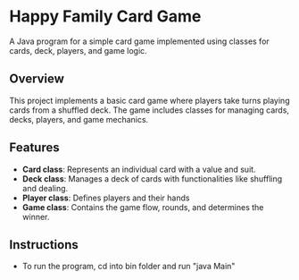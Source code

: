 # Happy Family Card Game 
A Java program for a simple card game implemented using classes for cards, deck, players, and game logic.
## Overview 
This project implements a basic card game where players take turns playing cards from a shuffled deck. The game includes classes for managing cards, decks, players, and game mechanics.
## Features
 - **Card class**: Represents an individual card with a value and suit.
 - **Deck class**: Manages a deck of cards with functionalities like shuffling and dealing.
 - **Player class**: Defines players and their hands 
 - **Game class**: Contains the game flow, rounds, and determines the winner. 
## Instructions
 - To run the program, cd into bin folder and run "java Main"